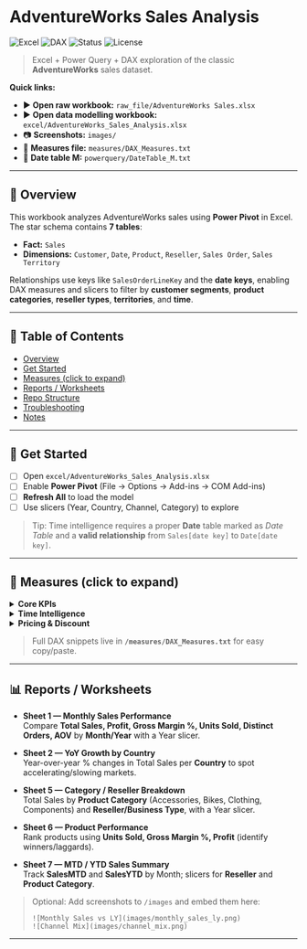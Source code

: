 # AdventureWorks Sales Analysis
![Excel](https://img.shields.io/badge/Excel-Power%20Query%20%7C%20Power%20Pivot-217346)
![DAX](https://img.shields.io/badge/DAX-Time%20Intelligence-blue)
![Status](https://img.shields.io/badge/Project-Active-brightgreen)
![License](https://img.shields.io/badge/License-MIT-green)

> Excel + Power Query + DAX exploration of the classic **AdventureWorks** sales dataset.

**Quick links:** 
- ▶️ **Open raw workbook:** `raw_file/AdventureWorks Sales.xlsx`
- ▶️ **Open data modelling workbook:** `excel/AdventureWorks_Sales_Analysis.xlsx`  
- 📷 **Screenshots:** `images/`  
- 🧮 **Measures file:** `measures/DAX_Measures.txt`  
- 🧰 **Date table M:** `powerquery/DateTable_M.txt`

---

## 👀 Overview
This workbook analyzes AdventureWorks sales using **Power Pivot** in Excel.  
The star schema contains **7 tables**:

- **Fact:** `Sales`  
- **Dimensions:** `Customer`, `Date`, `Product`, `Reseller`, `Sales Order`, `Sales Territory`

Relationships use keys like `SalesOrderLineKey` and the **date keys**, enabling DAX measures and slicers to filter by **customer segments**, **product categories**, **reseller types**, **territories**, and **time**.

---

## 🧭 Table of Contents
- [Overview](#-overview)
- [Get Started](#-get-started)
- [Measures (click to expand)](#-measures-click-to-expand)
- [Reports / Worksheets](#-reports--worksheets)
- [Repo Structure](#-repo-structure)
- [Troubleshooting](#-troubleshooting)
- [Notes](#-notes)

---

## 🚀 Get Started
- [ ] Open `excel/AdventureWorks_Sales_Analysis.xlsx`  
- [ ] Enable **Power Pivot** (File → Options → Add-ins → COM Add-ins)  
- [ ] **Refresh All** to load the model  
- [ ] Use slicers (Year, Country, Channel, Category) to explore

> Tip: Time intelligence requires a proper **Date** table marked as *Date Table* and a **valid relationship** from `Sales[date key]` to `Date[date key]`.

---

## 🧮 Measures (click to expand)
<details>
<summary><b>Core KPIs</b></summary>

- **Total_Sales** – Sum of sales revenue (extended amount).  
- **Profit** – `Total_Sales − Total_Product_Cost`.  
- **Gross_Margin_pct** – `Profit ÷ Total_Sales`.  
- **Units_Sold** – Total quantity ordered.  
- **Order_Lines** & **Distinct_Order** – Distinct counts of lines and orders.  
- **AOV (Average Order Value)** – `Total_Sales ÷ Distinct_Order`.
</details>

<details>
<summary><b>Time Intelligence</b></summary>

- **SalesMTD / SalesQTD / SalesYTD** – Month-/Quarter-/Year-to-date sales.  
- **Sales_LY** – Sales for the **same period last year**.  
- **YOY%** – Year-over-year % growth: `(Total_Sales − Sales_LY) ÷ Sales_LY`.  
- **Rolling 12M Sales** – 12-month rolling total.
</details>

<details>
<summary><b>Pricing & Discount</b></summary>

- **Extended Amount / Discount Amount / Discount %**  
- **Product cost** measures (e.g., `Total_Product_Cost`, `Std Cost × Qty`)  
</details>

> Full DAX snippets live in **`/measures/DAX_Measures.txt`** for easy copy/paste.

---

## 📊 Reports / Worksheets
- **Sheet 1 — Monthly Sales Performance**  
  Compare **Total Sales, Profit, Gross Margin %, Units Sold, Distinct Orders, AOV** by **Month/Year** with a Year slicer.

- **Sheet 2 — YoY Growth by Country**  
  Year-over-year % changes in Total Sales per **Country** to spot accelerating/slowing markets.

- **Sheet 5 — Category / Reseller Breakdown**  
  Total Sales by **Product Category** (Accessories, Bikes, Clothing, Components) and **Reseller/Business Type**, with a Year slicer.

- **Sheet 6 — Product Performance**  
  Rank products using **Units Sold, Gross Margin %, Profit** (identify winners/laggards).

- **Sheet 7 — MTD / YTD Sales Summary**  
  Track **SalesMTD** and **SalesYTD** by Month; slicers for **Reseller** and **Product Category**.

> Optional: Add screenshots to `/images` and embed them here:
>
> `![Monthly Sales vs LY](images/monthly_sales_ly.png)`  
> `![Channel Mix](images/channel_mix.png)`

---

